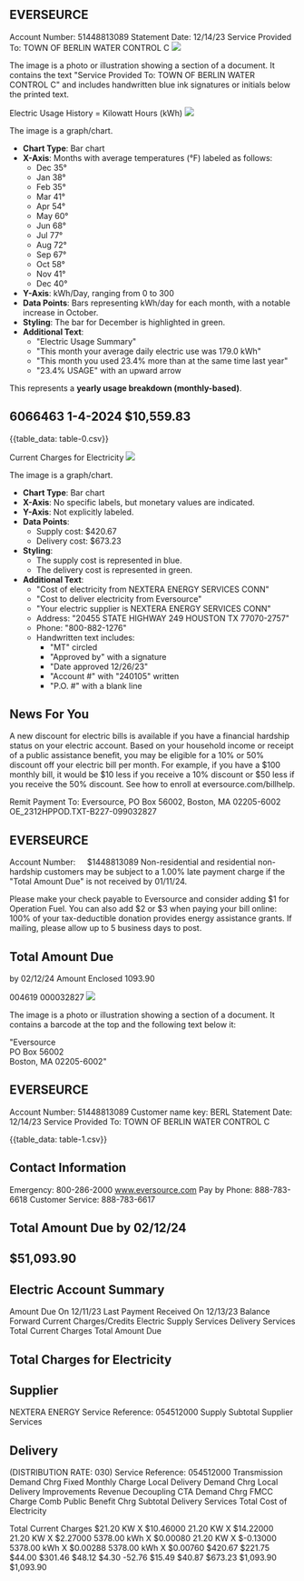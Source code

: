 ## EVERSEURCE

Account Number: 51448813089
Statement Date: 12/14/23
Service Provided To:
TOWN OF BERLIN WATER CONTROL C
![](images/img-0.jpeg)

The image is a photo or illustration showing a section of a document. It contains the text "Service Provided To: TOWN OF BERLIN WATER CONTROL C" and includes handwritten blue ink signatures or initials below the printed text.

Electric Usage History = Kilowatt Hours (kWh)
![](images/img-1.jpeg)

The image is a graph/chart.

- **Chart Type**: Bar chart
- **X-Axis**: Months with average temperatures (°F) labeled as follows:
  - Dec 35°
  - Jan 38°
  - Feb 35°
  - Mar 41°
  - Apr 54°
  - May 60°
  - Jun 68°
  - Jul 77°
  - Aug 72°
  - Sep 67°
  - Oct 58°
  - Nov 41°
  - Dec 40°
- **Y-Axis**: kWh/Day, ranging from 0 to 300
- **Data Points**: Bars representing kWh/day for each month, with a notable increase in October.
- **Styling**: The bar for December is highlighted in green.
- **Additional Text**:
  - "Electric Usage Summary"
  - "This month your average daily electric use was 179.0 kWh"
  - "This month you used 23.4% more than at the same time last year"
  - "23.4% USAGE" with an upward arrow

This represents a **yearly usage breakdown (monthly-based)**.

## 6066463 1-4-2024 \$10,559.83

{{table_data: table-0.csv}}

Current Charges for Electricity
![](images/img-2.jpeg)

The image is a graph/chart.

- **Chart Type**: Bar chart
- **X-Axis**: No specific labels, but monetary values are indicated.
- **Y-Axis**: Not explicitly labeled.
- **Data Points**: 
  - Supply cost: $420.67
  - Delivery cost: $673.23
- **Styling**: 
  - The supply cost is represented in blue.
  - The delivery cost is represented in green.
- **Additional Text**:
  - "Cost of electricity from NEXTERA ENERGY SERVICES CONN"
  - "Cost to deliver electricity from Eversource"
  - "Your electric supplier is NEXTERA ENERGY SERVICES CONN"
  - Address: "20455 STATE HIGHWAY 249 HOUSTON TX 77070-2757"
  - Phone: "800-882-1276"
  - Handwritten text includes:
    - "MT" circled
    - "Approved by" with a signature
    - "Date approved 12/26/23"
    - "Account #" with "240105" written
    - "P.O. #" with a blank line

## News For You

A new discount for electric bills is available if you have a financial hardship status on your electric account. Based on your household income or receipt of a public assistance benefit, you may be eligible for a $10 \%$ or $50 \%$ discount off your electric bill per month. For example, if you have a $\$ 100$ monthly bill, it would be $\$ 10$ less if you receive a $10 \%$ discount or $\$ 50$ less if you receive the $50 \%$ discount. See how to enroll at eversource.com/billhelp.

Remit Payment To: Eversource, PO Box 56002, Boston, MA 02205-6002
OE_2312HPPOD.TXT-B227-099032827

## EVERSEURCE

Account Number: $\quad \$ 1448813089$
Non-residential and residential non-hardship customers may be subject to a $1.00 \%$ late payment charge if the "Total Amount Due" is not received by $01 / 11 / 24$.

Please make your check payable to Eversource and consider adding $\$ 1$ for Operation Fuel.
You can also add $\$ 2$ or $\$ 3$ when paying your bill online: $100 \%$ of your tax-deductible donation provides energy assistance grants. If mailing, please allow up to 5 business days to post.

## Total Amount Due

by $02 / 12 / 24$
Amount Enclosed
$1093.90$

004619 000032827
![](images/img-3.jpeg)

The image is a photo or illustration showing a section of a document. It contains a barcode at the top and the following text below it:

"Eversource  
PO Box 56002  
Boston, MA 02205-6002"

## EVERSEURCE

Account Number: 51448813089
Customer name key: BERL
Statement Date: 12/14/23
Service Provided To:
TOWN OF BERLIN WATER CONTROL C

{{table_data: table-1.csv}}

## Contact Information

Emergency: 800-286-2000
www.eversource.com
Pay by Phone: 888-783-6618
Customer Service: 888-783-6617

## Total Amount Due by 02/12/24

## $51,093.90

## Electric Account Summary

Amount Due On 12/11/23
Last Payment Received On 12/13/23
Balance Forward
Current Charges/Credits
Electric Supply Services
Delivery Services
Total Current Charges
Total Amount Due

## Total Charges for Electricity

## Supplier

NEXTERA ENERGY
Service Reference: 054512000
Supply
Subtotal Supplier Services

## Delivery

(DISTRIBUTION RATE: 030)
Service Reference: 054512000
Transmission Demand Chrg
Fixed Monthly Charge
Local Delivery Demand Chrg
Local Delivery Improvements
Revenue Decoupling
CTA Demand Chrg
FMCC Charge
Comb Public Benefit Chrg
Subtotal Delivery Services
Total Cost of Electricity

Total Current Charges
$21.20 KW X \$10.46000
21.20 KW X \$14.22000
21.20 KW X \$2.27000
5378.00 kWh X \$0.00080
21.20 KW X \$-0.13000
5378.00 kWh X \$0.00288
5378.00 kWh X \$0.00760
\$420.67
\$221.75
\$44.00
\$301.46
\$48.12
\$4.30
-52.76
\$15.49
\$40.87
\$673.23
\$1,093.90
\$1,093.90
